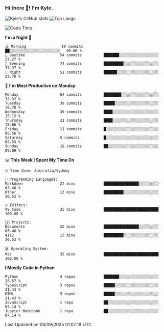 ### Hi there 👋! I'm Kyle.

<!--
**kylewtho/kylewtho** is a ✨ _special_ ✨ repository because its `README.md` (this file) appears on your GitHub profile.

Here are some ideas to get you started:

- 🔭 I’m currently working on ...
- 🌱 I’m currently learning ...
- 👯 I’m looking to collaborate on ...
- 🤔 I’m looking for help with ...
- 💬 Ask me about ...
- 📫 How to reach me: ...
- 😄 Pronouns: ...
- ⚡ Fun fact: ...
-->
<!--START_SECTION:github-stats-->
![Kyle's GitHub stats](https://github-readme-stats.vercel.app/api?username=kylewtho&show_icons=true&count_private=true&line_height=40)
![Top Langs](https://github-readme-stats.vercel.app/api/top-langs/?username=kylewtho&hide=html)
<!--END_SECTION:github-stats-->

<!--START_SECTION:waka-->
![Code Time](http://img.shields.io/badge/Code%20Time-39%20hrs%2026%20mins-blue)

**I'm a Night 🦉** 

```text
🌞 Morning                19 commits          ██░░░░░░░░░░░░░░░░░░░░░░░   09.60 % 
🌆 Daytime                54 commits          ███████░░░░░░░░░░░░░░░░░░   27.27 % 
🌃 Evening                74 commits          █████████░░░░░░░░░░░░░░░░   37.37 % 
🌙 Night                  51 commits          ██████░░░░░░░░░░░░░░░░░░░   25.76 % 
```
📅 **I'm Most Productive on Monday** 

```text
Monday                   64 commits          ████████░░░░░░░░░░░░░░░░░   32.32 % 
Tuesday                  39 commits          █████░░░░░░░░░░░░░░░░░░░░   19.70 % 
Wednesday                30 commits          ████░░░░░░░░░░░░░░░░░░░░░   15.15 % 
Thursday                 31 commits          ████░░░░░░░░░░░░░░░░░░░░░   15.66 % 
Friday                   11 commits          █░░░░░░░░░░░░░░░░░░░░░░░░   05.56 % 
Saturday                 5 commits           █░░░░░░░░░░░░░░░░░░░░░░░░   02.53 % 
Sunday                   18 commits          ██░░░░░░░░░░░░░░░░░░░░░░░   09.09 % 
```


📊 **This Week I Spent My Time On** 

```text
🕑︎ Time Zone: Australia/Sydney

💬 Programming Languages: 
Markdown                 22 mins             ████████████████░░░░░░░░░   63.48 % 
Other                    13 mins             █████████░░░░░░░░░░░░░░░░   36.52 % 

🔥 Editors: 
VS Code                  35 mins             █████████████████████████   100.00 % 

🐱‍💻 Projects: 
Documents                22 mins             ████████████████░░░░░░░░░   63.48 % 
ass2                     13 mins             █████████░░░░░░░░░░░░░░░░   36.52 % 

💻 Operating System: 
Mac                      35 mins             █████████████████████████   100.00 % 
```

**I Mostly Code in Python** 

```text
Python                   4 repos             ███████░░░░░░░░░░░░░░░░░░   28.57 % 
TypeScript               3 repos             █████░░░░░░░░░░░░░░░░░░░░   21.43 % 
HTML                     3 repos             █████░░░░░░░░░░░░░░░░░░░░   21.43 % 
JavaScript               1 repo              ██░░░░░░░░░░░░░░░░░░░░░░░   07.14 % 
Jupyter Notebook         1 repo              ██░░░░░░░░░░░░░░░░░░░░░░░   07.14 % 
```




 Last Updated on 06/09/2025 01:07:18 UTC
<!--END_SECTION:waka-->
